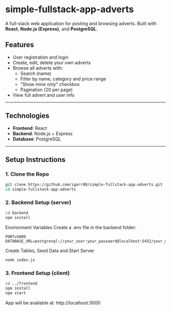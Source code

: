 # simple-fullstack-app-adverts
A full-stack web application for posting and browsing adverts. Built with **React**, **Node.js (Express)**, and **PostgreSQL**.

## Features

- User registration and login
- Create, edit, delete your own adverts
- Browse all adverts with:
  - Search (name)
  - Filter by name, category and price range
  - "Show mine only" checkbox
  - Pagination (20 per page)
- View full advert and user info

---

## Technologies

- **Frontend**: React
- **Backend**: Node.js + Express
- **Database**: PostgreSQL

---

## Setup Instructions

### 1. Clone the Repo

```bash
git clone https://github.com/igorr00/simple-fullstack-app-adverts.git
cd simple-fullstack-app-adverts
```

### 2. Backend Setup (server)

```bash
cd backend
npm install
```
Environment Variables
Create a .env file in the backend folder:

```env
PORT=5000
DATABASE_URL=postgresql://your_user:your_password@localhost:5432/your_db
```

Create Tables, Seed Data and Start Server
```bash
node index.js
```

### 3. Frontend Setup (client)
```bash
cd ../frontend
npm install
npm start
```
App will be available at: http://localhost:3000
